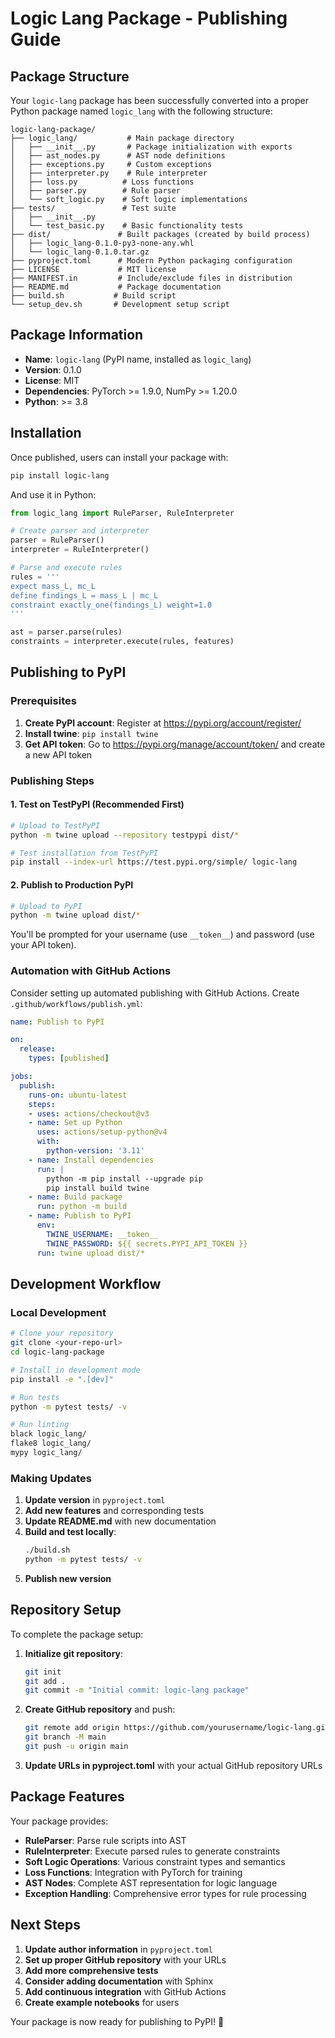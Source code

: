 # Logic Lang Package - Publishing Guide

## Package Structure

Your `logic-lang` package has been successfully converted into a proper Python package named `logic_lang` with the following structure:

```
logic-lang-package/
├── logic_lang/           # Main package directory
│   ├── __init__.py       # Package initialization with exports
│   ├── ast_nodes.py      # AST node definitions
│   ├── exceptions.py     # Custom exceptions
│   ├── interpreter.py    # Rule interpreter
│   ├── loss.py          # Loss functions
│   ├── parser.py        # Rule parser
│   └── soft_logic.py    # Soft logic implementations
├── tests/               # Test suite
│   ├── __init__.py
│   └── test_basic.py    # Basic functionality tests
├── dist/               # Built packages (created by build process)
│   ├── logic_lang-0.1.0-py3-none-any.whl
│   └── logic_lang-0.1.0.tar.gz
├── pyproject.toml      # Modern Python packaging configuration
├── LICENSE             # MIT license
├── MANIFEST.in         # Include/exclude files in distribution
├── README.md           # Package documentation
├── build.sh           # Build script
└── setup_dev.sh       # Development setup script
```

## Package Information

- **Name**: `logic-lang` (PyPI name, installed as `logic_lang`)
- **Version**: 0.1.0
- **License**: MIT
- **Dependencies**: PyTorch >= 1.9.0, NumPy >= 1.20.0
- **Python**: >= 3.8

## Installation

Once published, users can install your package with:

```bash
pip install logic-lang
```

And use it in Python:

```python
from logic_lang import RuleParser, RuleInterpreter

# Create parser and interpreter
parser = RuleParser()
interpreter = RuleInterpreter()

# Parse and execute rules
rules = '''
expect mass_L, mc_L
define findings_L = mass_L | mc_L
constraint exactly_one(findings_L) weight=1.0
'''

ast = parser.parse(rules)
constraints = interpreter.execute(rules, features)
```

## Publishing to PyPI

### Prerequisites

1. **Create PyPI account**: Register at https://pypi.org/account/register/
2. **Install twine**: `pip install twine`
3. **Get API token**: Go to https://pypi.org/manage/account/token/ and create a new API token

### Publishing Steps

#### 1. Test on TestPyPI (Recommended First)

```bash
# Upload to TestPyPI
python -m twine upload --repository testpypi dist/*

# Test installation from TestPyPI
pip install --index-url https://test.pypi.org/simple/ logic-lang
```

#### 2. Publish to Production PyPI

```bash
# Upload to PyPI
python -m twine upload dist/*
```

You'll be prompted for your username (use `__token__`) and password (use your API token).

### Automation with GitHub Actions

Consider setting up automated publishing with GitHub Actions. Create `.github/workflows/publish.yml`:

```yaml
name: Publish to PyPI

on:
  release:
    types: [published]

jobs:
  publish:
    runs-on: ubuntu-latest
    steps:
    - uses: actions/checkout@v3
    - name: Set up Python
      uses: actions/setup-python@v4
      with:
        python-version: '3.11'
    - name: Install dependencies
      run: |
        python -m pip install --upgrade pip
        pip install build twine
    - name: Build package
      run: python -m build
    - name: Publish to PyPI
      env:
        TWINE_USERNAME: __token__
        TWINE_PASSWORD: ${{ secrets.PYPI_API_TOKEN }}
      run: twine upload dist/*
```

## Development Workflow

### Local Development

```bash
# Clone your repository
git clone <your-repo-url>
cd logic-lang-package

# Install in development mode
pip install -e ".[dev]"

# Run tests
python -m pytest tests/ -v

# Run linting
black logic_lang/
flake8 logic_lang/
mypy logic_lang/
```

### Making Updates

1. **Update version** in `pyproject.toml`
2. **Add new features** and corresponding tests
3. **Update README.md** with new documentation
4. **Build and test locally**:
   ```bash
   ./build.sh
   python -m pytest tests/ -v
   ```
5. **Publish new version**

## Repository Setup

To complete the package setup:

1. **Initialize git repository**:
   ```bash
   git init
   git add .
   git commit -m "Initial commit: logic-lang package"
   ```

2. **Create GitHub repository** and push:
   ```bash
   git remote add origin https://github.com/yourusername/logic-lang.git
   git branch -M main
   git push -u origin main
   ```

3. **Update URLs in pyproject.toml** with your actual GitHub repository URLs

## Package Features

Your package provides:

- **RuleParser**: Parse rule scripts into AST
- **RuleInterpreter**: Execute parsed rules to generate constraints
- **Soft Logic Operations**: Various constraint types and semantics
- **Loss Functions**: Integration with PyTorch for training
- **AST Nodes**: Complete AST representation for logic language
- **Exception Handling**: Comprehensive error types for rule processing

## Next Steps

1. **Update author information** in `pyproject.toml`
2. **Set up proper GitHub repository** with your URLs
3. **Add more comprehensive tests**
4. **Consider adding documentation** with Sphinx
5. **Add continuous integration** with GitHub Actions
6. **Create example notebooks** for users

Your package is now ready for publishing to PyPI! 🎉

